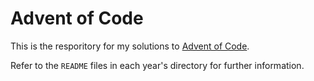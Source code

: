 # Advent of Code

This is the resporitory for my solutions to [Advent of Code](https://adventofcode.com/).

Refer to the `README` files in each year's directory for further information.
